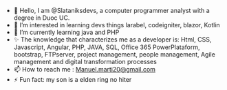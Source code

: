 - 👋 Hello, I am @Slataniksdevs, a computer programmer analyst with a degree in Duoc UC.
- 👀 I’m interested in learning devs things larabel, codeigniter, blazor, Kotlin
- 🌱 I’m currently learning java and PHP
- ✨ The knowledge that characterizes me as a developer is: Html, CSS, Javascript, Angular, PHP, JAVA, SQL, Office 365 PowerPlataform,
      bootstrap, FTPserver, project management, people management, Agile management and digital transformation processes
- 📫 How to reach me : Manuel.marti20@gmail.com
- ⚡ Fun fact: my son is a elden ring no hiter

<!---
Slataniksdevs/Slataniksdevs is a ✨ special ✨ repository because its `README.md` (this file) appears on your GitHub profile.
You can click the Preview link to take a look at your changes.
--->
